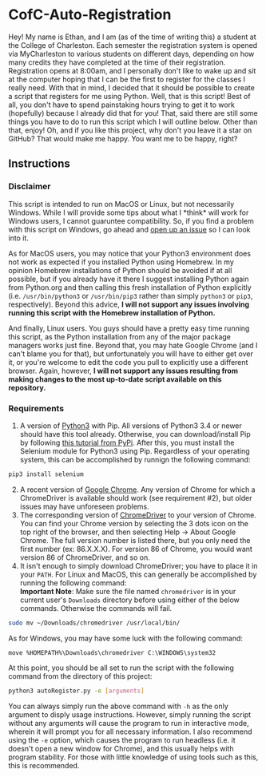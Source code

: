 # CofC-Auto-Registration

Hey! My name is Ethan, and I am (as of the time of writing this) a student at the College of Charleston. Each semester the registration system is opened via MyCharleston to various students on different days, depending on how many credits they have completed at the time of their registration. Registration opens at 8:00am, and I personally don't like to wake up and sit at the computer hoping that I can be the first to register for the classes I really need. With that in mind, I decided that it should be possible to create a script that registers for me using Python. Well, that is this script! Best of all, you don't have to spend painstaking hours trying to get it to work (hopefully) because I already did that for you! That, said there are still some things you have to do to run this script which I will outline below. Other than that, enjoy! Oh, and if you like this project, why don't you leave it a star on GitHub? That would make me happy. You want me to be happy, right?

## Instructions

### Disclaimer

This script is intended to run on MacOS or Linux, but not necessarily Windows. While I will provide some tips about what I \*think\* will work for Windows users, I cannot guaruntee compatibility. So, if you find a problem with this script on Windows, go ahead and [open up an issue](https://github.com/EGuthrieWasTaken/CofC-Auto-Registration/issues) so I can look into it.

As for MacOS users, you may notice that your Python3 environment does not work as expected if you installed Python using Homebrew. In my opinion Homebrew installations of Python should be avoided if at all possible, but if you already have it there I suggest installing Python again from Python.org and then calling this fresh installation of Python explicitly (i.e. ``/usr/bin/python3`` or ``/usr/bin/pip3`` rather than simply ``python3`` or ``pip3``, respectively). Beyond this advice, **I will not support any issues involving running this script with the Homebrew installation of Python.**

And finally, Linux users. You guys should have a pretty easy time running this script, as the Python installation from any of the major package managers works just fine. Beyond that, you may hate Google Chrome (and I can't blame you for that), but unfortunately you will have to either get over it, or you're welcome to edit the code you pull to explicitly use a different browser. Again, however, **I will not support any issues resulting from making changes to the most up-to-date script available on this repository.**

### Requirements

1) A version of [Python3](https://python.org/downloads/) with Pip. All versions of Python3 3.4 or newer should have this tool already. Otherwise, you can download/install Pip by following [this tutorial from PyPi](https://pip.pypa.io/en/stable/installing/). After this, you must install the Selenium module for Python3 using Pip. Regardless of your operating system, this can be accomplished by runnign the following command:

```bash
pip3 install selenium
```

2) A recent version of [Google Chrome](https://www.google.com/chrome/). Any version of Chrome for which a ChromeDriver is available should work (see requirement #2), but older issues may have unforeseen problems.
3) The corresponding version of [ChromeDriver](https://sites.google.com/a/chromium.org/chromedriver/) to your version of Chrome. You can find your Chrome version by selecting the 3 dots icon on the top right of the browser, and then selecting Help -> About Google Chrome. The full version number is listed there, but you only need the first number (ex: 86.X.X.X). For version 86 of Chrome, you would want version 86 of ChromeDriver, and so on.
4) It isn't enough to simply download ChromeDriver; you have to place it in your ``PATH``. For Linux and MacOS, this can generally be accomplished by running the following command:  
**Important Note**: Make sure the file named ``chromedriver`` is in your current user's ``Downloads`` directory before using either of the below commands. Otherwise the commands will fail.

```bash
sudo mv ~/Downloads/chromedriver /usr/local/bin/
```

As for Windows, you may have some luck with the following command:

```batch
move %HOMEPATH%\Downloads\chromedriver C:\WINDOWS\system32
```

At this point, you should be all set to run the script with the following command from the directory of this project:

```bash
python3 autoRegister.py -e [arguments]
```

You can always simply run the above command with ``-h`` as the only argument to disply usage instructions. However, simply running the script without any arguments will cause the program to run in interactive mode, wherein it will prompt you for all necessary information. I also recommend using the ``-e`` option, which causes the program to run headless (i.e. it doesn't open a new window for Chrome), and this usually helps with program stability. For those with little knowledge of using tools such as this, this is recommended.
